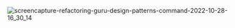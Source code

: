 ![screencapture-refactoring-guru-design-patterns-command-2022-10-28-16_30_14](https://user-images.githubusercontent.com/58219688/198611971-83d46d1b-7f69-4a3c-8f71-5c434788876f.png)
